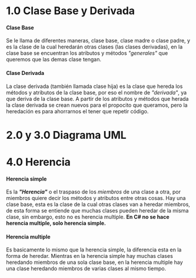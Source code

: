 # 1.0 Clase Base y Derivada
#### Clase Base
Se le llama de diferentes maneras, clase base, clase madre o clase padre, y es la clase de la cual heredarán otras clases (las clases derivadas), en la clase base se encuentran los atributos y métodos _"generales"_ que queremos que las demas clase tengan.

#### Clase Derivada
La clase derivada (también llamada clase hija) es la clase que hereda los métodos y atributos de la clase base, por eso el nombre de _"derivada"_, ya que deriva de la clase base. A partir de los atributos y métodos que herada la clase derivada se crean nuevos para el propocito que queramos, pero la heredación es para ahorrarnos el tener que repetir código.

 # 2.0 y 3.0 Diagrama UML
 

# 4.0 Herencia
#### Herencia simple
Es la _**"Herencia"**_ o el traspaso de los _miembros_ de una clase a otra, por miembros quiere decir los métodos y atributos entre otras cosas. Hay una clase base, esta es la clase de la cual otras clases van a heredar miembros, de esta forma se entiende que muchas clases pueden heredar de la misma clase, sin embargo, esto no es herencia multiple. **En C# no se hace herencia multiple, solo herencia simple.**

#### Herencia multiple
Es basicamente lo mismo que la herencia simple, la diferencia esta en la forma de heredar. Mientras en la herencia simple hay muchas clases heredando miembros de una sola clase base, en la herencia multiple hay una clase heredando miembros de varias clases al mismo tiempo.
